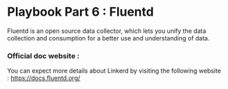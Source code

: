 # Playbook Part 6 : Fluentd

Fluentd is an open source data collector, which lets you unify the data collection and consumption for a better use and understanding of data.

### Official doc website :

You can expect more details about Linkerd by visiting the following website : https://docs.fluentd.org/